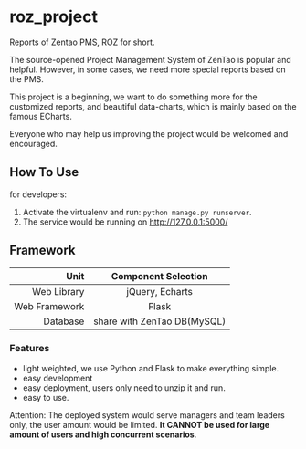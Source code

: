 # roz_project
Reports of Zentao PMS, ROZ for short. 

The source-opened Project Management System of ZenTao is popular and helpful.
However, in some cases, we need more special reports based on the PMS.

This project is a beginning, we want to do something more for the customized
reports, and beautiful data-charts, which is mainly based on the famous ECharts.

Everyone who may help us improving the project would be welcomed and encouraged.

## How To Use

for developers:

1. Activate the virtualenv and run: ```python manage.py runserver```.
2. The service would be running on http://127.0.0.1:5000/


## Framework

| Unit | Component Selection |
| ----: | :-----: |
| Web Library | jQuery, Echarts |
| Web Framework | Flask |
| Database | share with ZenTao DB(MySQL) |

### Features

- light weighted, we use Python and Flask to make everything simple.
- easy development
- easy deployment, users only need to unzip it and run.
- easy to use.

Attention: The deployed system would serve managers and team leaders only,
the user amount would be limited. **It CANNOT be used for large amount of users
and high concurrent scenarios**.
